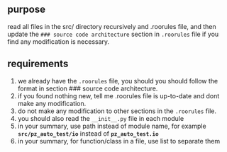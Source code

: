 ## purpose

read all files in the src/ directory recursively and .roorules file, and then update the `### source code architecture` section in `.roorules` file if you find any modification is necessary.

## requirements

1. we already have the `.roorules` file, you should you should follow the format in section ### source code architecture.
2. if you found nothing new, tell me .roorules file is up-to-date and dont make any modification.
3. do not make any modification to other sections in the `.roorules` file.
4. you should also read the `__init__.py` file in each module
5. in your summary, use path instead of module name, for example **`src/pz_auto_test/io`** instead of **`pz_auto_test.io`**
6. in your summary, for function/class in a file, use list to separate them


